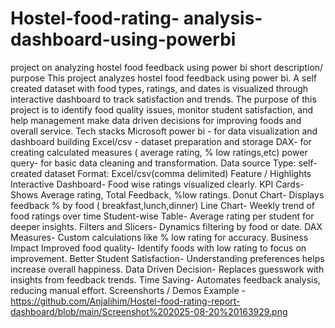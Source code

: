 # Hostel-food-rating- analysis-dashboard-using-powerbi
project on analyzing hostel food feedback using power bi
short description/ purpose
This project analyzes hostel food feedback using power bi. A self created dataset with food types, ratings, and dates is visualized through interactive dashboard to track satisfaction and trends. The purpose of this project is to identify food quality issues, monitor student satisfaction, and help management make data driven decisions for improving foods and overall service.
Tech stacks
Microsoft power bi - for data visualization and dashboard building
Excel/csv - dataset preparation and storage 
DAX- for creating calculated measures ( average rating, % low ratings,etc)
power query- for basic data cleaning and transformation.
Data source 
Type: self-created dataset
Format: Excel/csv(comma delimited)
Feature / Highlights
Interactive Dashboard- Food wise ratings visualized clearly.
KPI Cards- Shows Average rating, Total Feedback, %low ratings.
Donut Chart- Displays feedback % by food ( breakfast,lunch,dinner)
Line Chart- Weekly trend of food ratings over time 
Student-wise Table- Average rating per student for deeper insights.
Filters and Slicers- Dynamics filtering by food or date.
DAX Measures- Custom calculations like % low rating for accuracy.
Business Impact
Improved food quality- Identify foods with low rating to focus on improvement.
Better Student Satisfaction- Understanding preferences helps increase overall happiness.
Data Driven Decision- Replaces guesswork with insights from feedback trends.
Time Saving- Automates feedback analysis, reducing manual effort.
Screenshorts / Demos
Example - https://github.com/Anjalihim/Hostel-food-rating-report-dashboard/blob/main/Screenshot%202025-08-20%20163929.png

